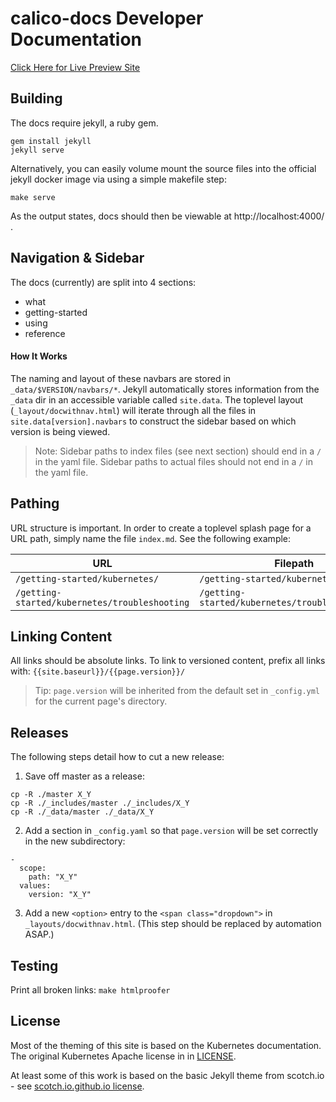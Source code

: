 # calico-docs Developer Documentation

[Click Here for Live Preview Site](https://tigera.github.io/calico/)

## Building

The docs require jekyll, a ruby gem.

```
gem install jekyll
jekyll serve
```

Alternatively, you can easily volume mount the source files into the official jekyll docker image via using a simple makefile step:

```
make serve
```

As the output states, docs should then be viewable at http://localhost:4000/ .

## Navigation & Sidebar

The docs (currently) are split into 4 sections:

- what
- getting-started
- using
- reference

#### How It Works

The naming and layout of these navbars are stored in `_data/$VERSION/navbars/*`. Jekyll automatically stores information from the `_data` dir in an accessible variable called `site.data`. The toplevel layout (`_layout/docwithnav.html`) will iterate through all the files in `site.data[version].navbars` to construct the sidebar based on which version is being viewed.

> Note: Sidebar paths to index files (see next section) should end in a `/` in the yaml file. Sidebar paths to actual files should not end in a `/` in the yaml file.

## Pathing

URL structure is important. In order to create a toplevel splash page for a URL path, simply name the file `index.md`. See the following example:


| URL                                           | Filepath                                         |
|-----------------------------------------------|--------------------------------------------------|
| `/getting-started/kubernetes/`                | `/getting-started/kubernetes/index.md`           |
| `/getting-started/kubernetes/troubleshooting` | `/getting-started/kubernetes/troubleshooting.md` |


## Linking Content

All links should be absolute links. To link to versioned content, prefix all links with: `{{site.baseurl}}/{{page.version}}/`

> Tip: `page.version` will be inherited from the default set in `_config.yml` for the current page's directory.

## Releases

The following steps detail how to cut a new release:

1. Save off master as a release:

  ```
  cp -R ./master X_Y
  cp -R ./_includes/master ./_includes/X_Y
  cp -R ./_data/master ./_data/X_Y
  ```

2. Add a section in `_config.yaml` so that `page.version` will be set correctly in the new subdirectory:

  ```
  -
    scope:
      path: "X_Y"
    values:
      version: "X_Y"
  ```

3. Add a new `<option>` entry to the `<span class="dropdown">` in `_layouts/docwithnav.html`. (This step should be replaced by automation ASAP.)

## Testing

Print all broken links: `make htmlproofer`

## License

Most of the theming of this site is based on the Kubernetes documentation.  The original Kubernetes Apache license in in [LICENSE](LICENSE).

At least some of this work is based on the basic Jekyll theme from scotch.io - see [scotch.io.github.io license](https://github.com/scotch-io/scotch-io.github.io#mit-license).

